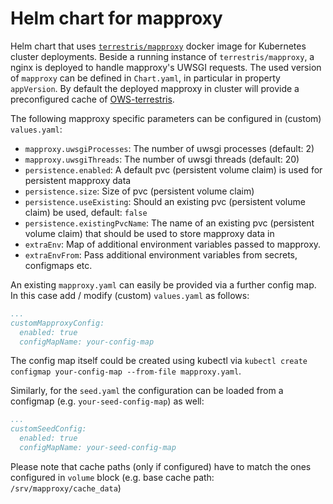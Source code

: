 # Helm chart for mapproxy

Helm chart that uses [`terrestris/mapproxy`](https://github.com/terrestris/docker-mapproxy/) docker image for Kubernetes cluster deployments. Beside a running instance of `terrestris/mapproxy`, a nginx is deployed to handle mapproxy's UWSGI requests. The used version of `mapproxy` can be defined in `Chart.yaml`, in particular in property `appVersion`. By default the deployed mapproxy in cluster will provide a preconfigured cache of [OWS-terrestris](https://www.terrestris.de/de/openstreetmap-wms/). 

The following mapproxy specific parameters can be configured in (custom) `values.yaml`:
* `mapproxy.uwsgiProcesses`: The number of uwsgi processes (default: 2)
* `mapproxy.uwsgiThreads`: The number of uwsgi threads (default: 20)
* `persistence.enabled`: A default pvc (persistent volume claim) is used for persistent mapproxy data
* `persistence.size`: Size of pvc (persistent volume claim)
* `persistence.useExisting`: Should an existing pvc (persistent volume claim) be used, default: `false`
* `persistence.existingPvcName`: The name of an existing pvc (persistent volume claim) that should be used to store mapproxy data in
* `extraEnv`: Map of additional environment variables passed to mapproxy.
* `extraEnvFrom`: Pass additional environment variables from secrets, configmaps etc.

An existing `mapproxy.yaml` can easily be provided via a further config map. In this case add / modify (custom) `values.yaml` as follows:
```yaml
...
customMapproxyConfig:
  enabled: true
  configMapName: your-config-map
```
The config map itself could be created using kubectl via `kubectl create configmap your-config-map --from-file mapproxy.yaml`.

Similarly, for the `seed.yaml` the configuration can be loaded from a configmap (e.g. `your-seed-config-map`) as well:
```yaml
...
customSeedConfig:
  enabled: true
  configMapName: your-seed-config-map
```

Please note that cache paths (only if configured) have to match the ones configured in `volume` block (e.g. base cache path: `/srv/mapproxy/cache_data`)

